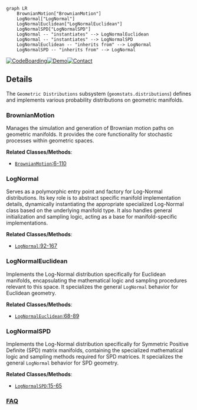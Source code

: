 ```mermaid
graph LR
    BrownianMotion["BrownianMotion"]
    LogNormal["LogNormal"]
    LogNormalEuclidean["LogNormalEuclidean"]
    LogNormalSPD["LogNormalSPD"]
    LogNormal -- "instantiates" --> LogNormalEuclidean
    LogNormal -- "instantiates" --> LogNormalSPD
    LogNormalEuclidean -- "inherits from" --> LogNormal
    LogNormalSPD -- "inherits from" --> LogNormal
```

[![CodeBoarding](https://img.shields.io/badge/Generated%20by-CodeBoarding-9cf?style=flat-square)](https://github.com/CodeBoarding/GeneratedOnBoardings)[![Demo](https://img.shields.io/badge/Try%20our-Demo-blue?style=flat-square)](https://www.codeboarding.org/demo)[![Contact](https://img.shields.io/badge/Contact%20us%20-%20contact@codeboarding.org-lightgrey?style=flat-square)](mailto:contact@codeboarding.org)

## Details

The `Geometric Distributions` subsystem (`geomstats.distributions`) defines and implements various probability distributions on geometric manifolds.

### BrownianMotion
Manages the simulation and generation of Brownian motion paths on geometric manifolds. It provides the core functionality for stochastic processes within geometric spaces.


**Related Classes/Methods**:

- <a href="https://github.com/geomstats/geomstats/blob/main/geomstats/distributions/brownian_motion.py#L6-L110" target="_blank" rel="noopener noreferrer">`BrownianMotion`:6-110</a>


### LogNormal
Serves as a polymorphic entry point and factory for Log-Normal distributions. Its key role is to abstract specific manifold implementation details, dynamically instantiating the appropriate specialized Log-Normal class based on the underlying manifold type. It also handles general initialization and sampling logic, acting as a base for manifold-specific implementations.


**Related Classes/Methods**:

- <a href="https://github.com/geomstats/geomstats/blob/main/geomstats/distributions/lognormal.py#L92-L167" target="_blank" rel="noopener noreferrer">`LogNormal`:92-167</a>


### LogNormalEuclidean
Implements the Log-Normal distribution specifically for Euclidean manifolds, encapsulating the mathematical logic and sampling procedures relevant to this space. It specializes the general `LogNormal` behavior for Euclidean geometry.


**Related Classes/Methods**:

- <a href="https://github.com/geomstats/geomstats/blob/main/geomstats/distributions/lognormal.py#L68-L89" target="_blank" rel="noopener noreferrer">`LogNormalEuclidean`:68-89</a>


### LogNormalSPD
Implements the Log-Normal distribution specifically for Symmetric Positive Definite (SPD) matrix manifolds, containing the specialized mathematical logic and sampling methods required for SPD matrices. It specializes the general `LogNormal` behavior for SPD geometry.


**Related Classes/Methods**:

- <a href="https://github.com/geomstats/geomstats/blob/main/geomstats/distributions/lognormal.py#L15-L65" target="_blank" rel="noopener noreferrer">`LogNormalSPD`:15-65</a>




### [FAQ](https://github.com/CodeBoarding/GeneratedOnBoardings/tree/main?tab=readme-ov-file#faq)